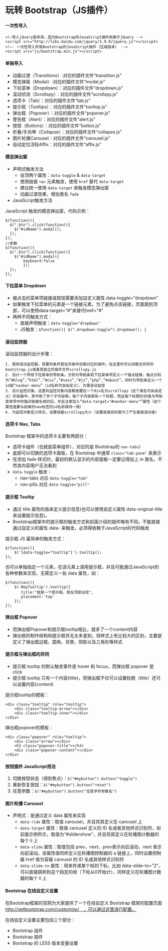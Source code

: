 # 玩转 Bootstrap（JS插件）

#### 一次性导入

    <!—导入jQuery版本库，因为Bootstrap的JavaScript插件依赖于jQuery -->
    <script src="http://libs.baidu.com/jquery/1.9.0/jquery.js"></script>
    <!—- 一次性导入所有Bootstrap的JavaScript插件（压缩版本） -->
    <script src="js/bootstrap.min.js"></script>

#### 单独导入

- 动画过渡（Transitions）:对应的插件文件“transition.js”
- 模态弹窗（Modal）:对应的插件文件“modal.js”
- 下拉菜单（Dropdown）：对应的插件文件“dropdown.js”
- 滚动侦测（Scrollspy）：对应的插件文件“scrollspy.js”
- 选项卡（Tab）：对应的插件文件“tab.js”
- 提示框（Tooltips）：对应的插件文件“tooltop.js”
- 弹出框（Popover）：对应的插件文件“popover.js”
- 警告框（Alert）：对应的插件文件“alert.js”
- 按钮（Buttons）：对应的插件文件“button.js”
- 折叠/手风琴（Collapse）：对应的插件文件“collapse.js”
- 图片轮播Carousel：对应的插件文件“carousel.js”
- 自动定位浮标Affix：对应的插件文件“affix.js”

#### 模态弹出窗

- 声明式触发方法
    - 自顶两个属性：`data-toggle` & `data-target`
    - 使用链接 `<a>` 元素触发，使用 `href` 替代 `data-target`
    - 建议统一使用 `data-target` 来触发模态弹出窗
    - 动画过渡效果，增加类名 `fade`
- JavaScript触发方法

JavaScript 触发的模态弹出窗，代码示例：

    $(function(){
      $(".btn").click(function(){
        $("#idName").modal();
      });
    });
    //参数
    $(function(){
      $(".btn").click(function(){
        $("#idName").modal({
            keyboard:false
            });
      });
    });

#### 下拉菜单 Dropdown

- 被点击的菜单项链接或按钮需要添加自定义属性 data-toggle="dropdown"
- 如果触发下拉菜单的元素是一个链接元素，为了避免点击链接，页面跳到顶部，可以使用data-target="#"来替代href="#"
- 两种不同触发方式：
    - 直接声明触发：`data-toggle="dropdown"`
    - JS触发：`$function(){ $(".dropdown-toggle").dropdown(); }`

#### 滚动监控器

滚动监控器的设计步骤：

    1. 使用滚动监控器，首要的条件是在页面中加载对应的插件。在这里你可以加载合并好的bootstrap.js或者其独立的插件文件scrollspy.js
    2. 设计一个带有下拉菜单的导航条。分别为导航条和下拉菜单项定义一个锚点链接，锚点分别为“#blog”,“html”,“#css”,“#sass”,“#js”,“php”,“#about”。同时为导航条定义一个id值“navbar-menu”（id名称可自由定义），方便滚动监控
    3. 设计监控对象。这里将监控对象内容都放置在一个div名为scrollspy（这个类名可自由定义）的容器中，其中放了多个子内容框。每个子内容框有一个标题，而且每个标题的ID值与导航菜单项中的锚点链接名相对应，并且注意加入“data-target="#navbar-menu"”属性（这个属性值要与前面的nav标签的id名称保持一致）
    4. 为监控对象定义样式，设置容器scrollspy大小（设置高度目的是为了产生垂直滚动条）

#### 选项卡 Nav, Tabs

Bootstrap 框架中的选项卡主要有两部分：

- 选项卡组件（也就是菜单组件），对应的是 Bootstrap的 `nav-tabs`）
- 底部可以切换的选项卡面板，在 Bootstrap 中通常 `class="tab-pane"` 来表示
- 在添加 fade 样式时，最初的默认显示的内容面板一定要记得加上 in 类名，不然其内容用户无法看到
- `data-toggle` 触发：
    - nav-tabs 对应 `data-toggle="tab"`
    - nav-pills 对应 `data-toggle="pill"`

#### 提示框 Tooltip

- 通过 title 属性的值来定义提示信息(也可以使用自定义属性 data-original-title 来设置提示信息)。
- Bootstrap框架中的提示框的触发方式和前面介绍的插件略有不同。不能直接通过自定义的属性 data- 来触发。必须得依赖于JavaScript的代码触发

提示框 JS 最简单的触发方式：

    $(function(){
        $('[data-toggle="tooltip"]').tooltip();
    });

也可以单独指定一个元素，在该元素上调用提示框，并且可能通过JavaScript的各种参数来实现，无需定义一些 data 属性，如：

    $(function(){
        $('#myTooltip').tooltip({
           title:"我是一个提示框，我在顶部出现",
           placement:'top'
        });
    });

#### 弹出框 Popover

- 而弹出框Popover和提示框tooltip相比，就多了一个content内容
- 弹出框的制作结构和提示框并无太多差别，但样式上有比较大的区别，主要是定义了弹出框边框、圆角、背景、阴影以及三角形等样式

#### 提示框与弹出框的异同

- 提示框 tooltip 的默认触发事件是 hover 和 focus，而弹出框 popover 是 click
- 提示框 tooltip 只有一个内容(title)，而弹出框不仅可以设置标题（title）还可以设置内容(content)

提示框tooltip的模板：

    <div class="tooltip" role="tooltip">
        <div class="tooltip-arrow"></div>
        <div class="tooltip-inner"></div>
    </div>

弹出框popover的模板：

    <div class="popover" role="tooltip">
        <div class="arrow"></div>
        <h3 class="popover-title"></h3>
        <div class="popover-content"></div>
    </div>

#### 按钮插件 JavaScript用法

1. 切换按钮状态（得到焦点）：`$("#mybutton").button("toggle")`
2. 重新恢复按钮：`$("#mybutton").button("reset")`
3. 任意参数：`$("#mybutton").button("任意字符参数名")`

#### 图片轮播 Carousel

- 声明式：是通过定义 data 属性来实现
    - `data-ride` 属性：取值 carousel，并且将其定义在 carousel 上
    - `data-target` 属性：取值 carousel 定义的 ID 名或者其他样式识别符，如前面示例所示，取值为“#slidershow”，并且将其定义在轮播图计数器的每个 li 上
    - `data-slide` 属性：取值包括 prev，next，prev表示向后滚动，next 表示向前滚动。该属性值同样定义在轮播图控制器的 a 链接上，同时设置控制器 href 值为容器 carousel 的 ID 名或其他样式识别符
    - `data-slide-to` 属性：用来传递某个帧的下标，比如 data-slide-to="2"，可以直接跳转到这个指定的帧（下标从0开始计），同样定义在轮播图计数器的每个 li 上

#### Bootstrap 在线自定义设置

在Bootstrap框架的官网为大家提供了一个在线自定义 Bootstrap 框架的配置页面 http://getbootstrap.com/customize/　，可以通过这里进行配置。

在线自定义设置主要包括三个部分：

- Bootstrap 组件
- Bootstrap 插件
- Bootstrap 的 LESS 版本变量设置
